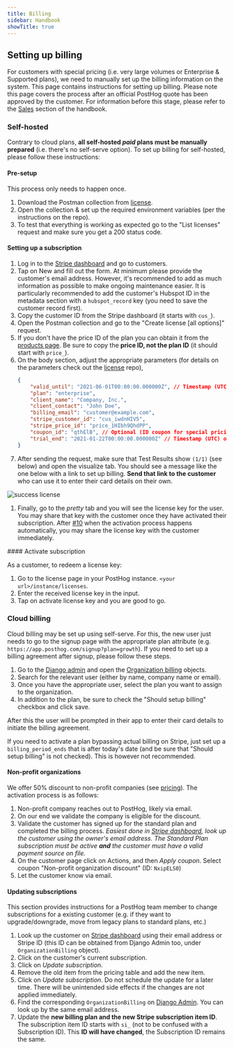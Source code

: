 ```yaml
---
title: Billing
sidebar: Handbook
showTitle: true
---
```


## Setting up billing
For customers with special pricing (i.e. very large volumes or Enterprise & Supported plans), we need to manually set up the billing information on the system. This page contains instructions for setting up billing. Please note this page covers the process after an official PostHog quote has been approved by the customer. For information before this stage, please refer to the [Sales](/handbook/growth/sales) section of the handbook.

### Self-hosted
Contrary to cloud plans, **all self-hosted _paid_ plans must be manually prepared** (i.e. there's no self-serve option). To set up billing for self-hosted, please follow these instructions:

#### Pre-setup
This process only needs to happen once.
1. Download the Postman collection from [license][license].
1. Open the collection & set up the required environment variables (per the instructions on the repo).
1. To test that everything is working as expected go to the "List licenses" request and make sure you get a 200 status code.

#### Setting up a subscription
1. Log in to the [Stripe dashboard](https://dashboard.stripe.com/customers) and go to customers.
1. Tap on New and fill out the form. At minimum please provide the customer's email address. However, it's recommended to add as much information as possible to make ongoing maintenance easier. It is particularly recommended to add the customer's Hubspot ID in the metadata section with a `hubspot_record` key (you need to save the customer record first).
1. Copy the customer ID from the Stripe dashboard (it starts with `cus_`).
1. Open the Postman collection and go to the "Create license [all options]" request.
1. If you don't have the price ID of the plan you can obtain it from the [products page](https://dashboard.stripe.com/products). Be sure to copy the **price ID, not the plan ID** (it should start with `price_`).
1. On the body section, adjust the appropriate parameters (for details on the parameters check out the [license][license] repo), 
    ```json
    {
        "valid_until": "2021-06-01T00:00:00.000000Z", // Timestamp (UTC) of when the license should expire (this won't affect the ongoing subscription agreement)
        "plan": "enterprise",
        "client_name": "Company, Inc.",
        "client_contact": "John Doe",
        "billing_email": "customer@example.com",
        "stripe_customer_id": "cus_iwdnHIV5",
        "stripe_price_id": "price_1HIbh9QhdPP",
        "coupon_id": "qthElB", // Optional (ID coupon for special pricing)
        "trial_end": "2021-01-22T00:00:00.000000Z" // Timestamp (UTC) of when the trial should end
    }
    ```
1. After sending the request, make sure that Test Results show `(1/1)` (see below) and open the visualize tab. You should see a message like the one below with a link to set up billing. **Send that link to the customer** who can use it to enter their card details on their own.

![success license](../../images/license-key-1.png)

1. Finally, go to the _pretty_ tab and you will see the license key for the user. You may share that key with the customer once they have activated their subscription. After [#10](https://github.com/PostHog/license/issues/10) when the activation process happens automatically, you may share the license key with the customer immediately.

#### Activate subscription

As a customer, to redeem a license key:
1. Go to the license page in your PostHog instance. `<your url>/instance/licenses`.
1. Enter the received license key in the input.
1. Tap on activate license key and you are good to go.


### Cloud billing
Cloud billing may be set up using self-serve. For this, the new user just needs to go to the signup page with the appropriate plan attribute (e.g. `https://app.posthog.com/signup?plan=growth`). If you need to set up a billing agreement after signup, please follow these steps.

1. Go to the [Django admin](https://app.posthog.com/admin/) and open the [Organization billing](https://app.posthog.com/admin/multi_tenancy/organizationbilling/) objects.
1. Search for the relevant user (either by name, company name or email).
1. Once you have the appropriate user, select the plan you want to assign to the organization.
1. In addition to the plan, be sure to check the "Should setup billing" checkbox and click save.

After this the user will be prompted in their app to enter their card details to initiate the billing agreement.

If you need to activate a plan bypassing actual billing on Stripe, just set up a `billing_period_ends` that is after today's date (and be sure that "Should setup billing" is not checked). This is however not recommended.


#### Non-profit organizations
We offer 50% discount to non-profit companies (see [pricing](/pricing#non-profits)). The activation process is as follows:
1. Non-profit company reaches out to PostHog, likely via email.
1. On our end we validate the company is eligible for the discount.
1. Validate the customer has signed up for the standard plan and completed the billing process. _Easiest done in [Stripe dashboard][stripe_dashboard], look up the customer using the owner's email address. The Standard Plan subscription must be active **and** the customer must have a valid payment source on file._
1. On the customer page click on Actions, and then _Apply coupon_. Select coupon "Non-profit organization discount" (ID: `NxipELS0`)
1. Let the customer know via email.


#### Updating subscriptions
This section provides instructions for a PostHog team member to change subscriptions for a existing customer (e.g. if they want to upgrade/downgrade, move from legacy plans to standard plans, etc.)
1. Look up the customer on [Stripe dashboard][stripe_dashboard] using their email address or Stripe ID (this ID can be obtained from Django Admin too, under `OrganizationBilling` object).
1. Click on the customer's current subscription.
1. Click on _Update subscription_.
1. Remove the old item from the pricing table and add the new item. 
1. Click on _Update subscription_. Do not schedule the update for a later time. There will be unintended side effects if the changes are not applied immediately.
1. Find the corresponding `OrganizationBilling` on [Django Admin](https://app.posthog.com/admin/multi_tenancy/organizationbilling/). You can look up by the same email address.
1. Update the **new billing plan and the new Stripe subscription item ID**. The subscription item ID starts with `si_` (not to be confused with a Subscription ID). This **ID will have changed**, the Subscription ID remains the same.


[license]: https://github.com/posthog/license
[stripe_dashboard]: https://dashboard.stripe.com/